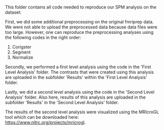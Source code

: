 This folder contains all code needed to reproduce our SPM analysis on the dataset:

First, we did some additional preprocessing on the original fmriprep data. We were not able to upload the preprocessed data because data files were too large. However, one can reproduce the preprocessing analyses using the following codes in the right order:
1) Corigster
2) Segment
3) Normalize

Secondly, we performed a first level analysis using the code in the 'First Level Analysis' folder. The contrasts that were created using this analysis are uploaded in the subfolder 'Results' within the 'First Level Analysis' folder.

Lastly, we did a second level analysis using the code in the 'Second Level Analysis' folder. Also here, results of this analysis are uploaded in the subfolder 'Results' in the 'Second Level Analysis' folder.

The results of the second level analysis were visualized using the MRIcroGL tool which can be downloaded here: https://www.nitrc.org/projects/mricrogl.
